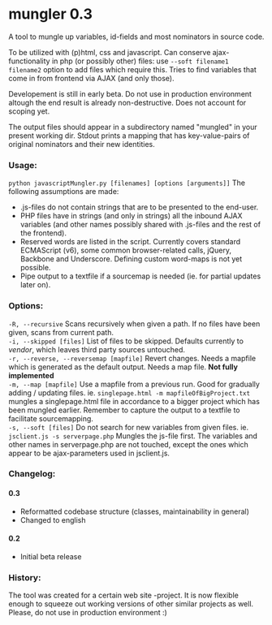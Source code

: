 # mungler  0.3
A tool to mungle up variables, id-fields and most nominators in source code. 

To be utilized with (p)html, css and javascript. Can conserve ajax-functionality in php (or possibly other) files: use `--soft filename1 filename2` option to add files which require this. Tries to find variables that come in from frontend via AJAX (and only those).

Developement is still in early beta. Do not use in production environment altough the end result is already non-destructive. Does not account for scoping yet.

The output files should appear in a subdirectory named "mungled" in your present working dir. Stdout prints a mapping that has key-value-pairs of original nominators and their new identities.

### Usage:
`python javascriptMungler.py [filenames] [options [arguments]]`
The following assumptions are made:
- .js-files do not contain strings that are to be presented to the end-user.
- PHP files have in strings (and only in strings) all the inbound AJAX variables (and other names possibly shared with .js-files and the rest of the frontend).
- Reserved words are listed in the script. Currently covers standard ECMAScript (v6), some common browser-related calls, jQuery, Backbone and Underscore. Defining custom word-maps is not yet possible.
- Pipe output to a textfile if a sourcemap is needed (ie. for partial updates later on).

### Options:
`-R, --recursive` Scans recursively when given a path. If no files have been given, scans from current path.  
`-i, --skipped [files]` List of files to be skipped. Defaults currently to *vendor*, which leaves third party sources untouched.  
`-r, --reverse, --reversemap [mapfile]` Revert changes. Needs a mapfile which is generated as the default output. Needs a map file.  **Not fully implemented**  
`-m, --map [mapfile]` Use a mapfile from a previous run. Good for gradually adding / updating files.
ie. `singlepage.html -m mapfileOfBigProject.txt` mungles a singlepage.html file in accordance to a bigger project which has been mungled earlier. Remember to capture the output to a textfile to facilitate sourcemapping.  
`-s, --soft [files]` Do not search for new variables from given files. 
ie. `jsclient.js -s serverpage.php` Mungles the js-file first. The variables and other names in serverpage.php are not touched, except the ones which appear to be ajax-parameters used in jsclient.js.

### Changelog:

#### 0.3
- Reformatted codebase structure (classes, maintainability in general)
- Changed to english
#### 0.2
- Initial beta release

### History:
The tool was created for a certain web site -project. It is now flexible enough to squeeze out working versions of other similar projects as well. Please, do not use in production environment :)
